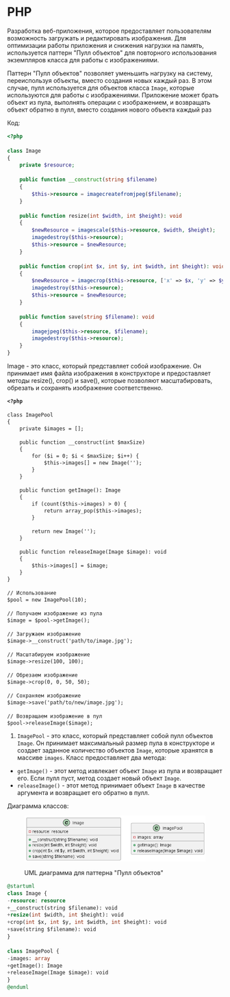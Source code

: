 # PHP

Разработка веб-приложения, которое предоставляет пользователям возможность загружать и редактировать изображения. Для оптимизации работы приложения и снижения нагрузки на память, используется паттерн "Пулл объектов" для повторного использования экземпляров класса для работы с изображениями.

Паттерн "Пулл объектов" позволяет уменьшить нагрузку на систему, переиспользуя объекты, вместо создания новых каждый раз. В этом случае, пулл используется для объектов класса `Image`, которые используются для работы с изображениями. Приложение может брать объект из пула, выполнять операции с изображением, и возвращать объект обратно в пулл, вместо создания нового объекта каждый раз

Код:

```php
<?php

class Image
{
    private $resource;

    public function __construct(string $filename)
    {
        $this->resource = imagecreatefromjpeg($filename);
    }

    public function resize(int $width, int $height): void
    {
        $newResource = imagescale($this->resource, $width, $height);
        imagedestroy($this->resource);
        $this->resource = $newResource;
    }

    public function crop(int $x, int $y, int $width, int $height): void
    {
        $newResource = imagecrop($this->resource, ['x' => $x, 'y' => $y, 'width' => $width, 'height' => $height]);
        imagedestroy($this->resource);
        $this->resource = $newResource;
    }

    public function save(string $filename): void
    {
        imagejpeg($this->resource, $filename);
        imagedestroy($this->resource);
    }
}
```

Image - это класс, который представляет собой изображение. Он принимает имя файла изображения в конструкторе и предоставляет методы resize(), crop() и save(), которые позволяют масштабировать, обрезать и сохранять изображение соответственно.

<pre class="language-php" data-overflow="wrap" data-line-numbers><code class="lang-php"><strong>&#x3C;?php
</strong>
class ImagePool
{
    private $images = [];

    public function __construct(int $maxSize)
    {
        for ($i = 0; $i &#x3C; $maxSize; $i++) {
            $this->images[] = new Image('');
        }
    }

    public function getImage(): Image
    {
        if (count($this->images) > 0) {
            return array_pop($this->images);
        }

        return new Image('');
    }

    public function releaseImage(Image $image): void
    {
        $this->images[] = $image;
    }
}

// Использование
$pool = new ImagePool(10);

// Получаем изображение из пула
$image = $pool->getImage();

// Загружаем изображение
$image->__construct('path/to/image.jpg');

// Масштабируем изображение
$image->resize(100, 100);

// Обрезаем изображение
$image->crop(0, 0, 50, 50);

// Сохраняем изображение
$image->save('path/to/new/image.jpg');

// Возвращаем изображение в пул
$pool->releaseImage($image);
</code></pre>

1. `ImagePool` - это класс, который представляет собой пулл объектов `Image`. Он принимает максимальный размер пула в конструкторе и создает заданное количество объектов `Image`, которые хранятся в массиве `images`. Класс предоставляет два метода:

* `getImage()` - этот метод извлекает объект `Image` из пула и возвращает его. Если пулл пуст, метод создает новый объект `Image`.
* `releaseImage()` - этот метод принимает объект `Image` в качестве аргумента и возвращает его обратно в пулл.

Диаграмма классов:

<figure><img src="../../../../../.gitbook/assets/image (39).png" alt=""><figcaption><p>UML диаграмма для паттерна "Пулл объектов"</p></figcaption></figure>

```sql
@startuml
class Image {
-resource: resource
+__construct(string $filename): void
+resize(int $width, int $height): void
+crop(int $x, int $y, int $width, int $height): void
+save(string $filename): void
}

class ImagePool {
-images: array
+getImage(): Image
+releaseImage(Image $image): void
}
@enduml
```
